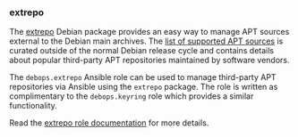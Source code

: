 ### extrepo

The [extrepo](https://packages.debian.org/sid/extrepo) Debian package
provides an easy way to manage APT sources external to the Debian main
archives. The [list of supported APT
sources](https://salsa.debian.org/extrepo-team/extrepo-data) is curated
outside of the normal Debian release cycle and contains details about
popular third-party APT repositories maintained by software vendors.

The `debops.extrepo` Ansible role can be used to manage third-party APT
repositories via Ansible using the `extrepo` package. The role is
written as complimentary to the `debops.keyring` role which provides a
similar functionality.

Read the [extrepo role documentation](https://docs.debops.org/en/HEAD/ansible/roles/extrepo/) for more details.
